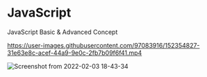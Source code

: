 # JavaScript
JavaScript Basic &amp; Advanced Concept


https://user-images.githubusercontent.com/97083916/152354827-31e63e8c-acef-44a9-9e0c-2fb7b09f6f41.mp4

![Screenshot from 2022-02-03 18-43-34](https://user-images.githubusercontent.com/97083916/152354847-b5a88ff9-8a36-4aaa-ac88-ba43cdc5db21.png)
